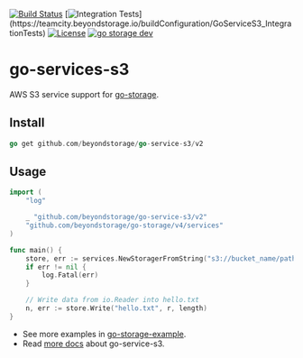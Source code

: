 [![Build Status](https://github.com/beyondstorage/go-service-s3/workflows/Unit%20Test/badge.svg?branch=master)](https://github.com/beyondstorage/go-service-s3/actions?query=workflow%3A%22Unit+Test%22)
[![Integration Tests](https://teamcity.beyondstorage.io/app/rest/builds/buildType:(id:GoServiceS3_IntegrationTests)/statusIcon)](https://teamcity.beyondstorage.io/buildConfiguration/GoServiceS3_IntegrationTests)
[![License](https://img.shields.io/badge/license-apache%20v2-blue.svg)](https://github.com/Xuanwo/storage/blob/master/LICENSE)
[![go storage dev](https://img.shields.io/matrix/beyondstorage@go-service-s3:matrix.org.svg?logo=matrix)](https://matrix.to/#/#beyondstorage@go-service-s3:matrix.org)

# go-services-s3

AWS S3 service support for [go-storage](https://github.com/beyondstorage/go-storage).

## Install

```go
go get github.com/beyondstorage/go-service-s3/v2
```

## Usage

```go
import (
	"log"

	_ "github.com/beyondstorage/go-service-s3/v2"
	"github.com/beyondstorage/go-storage/v4/services"
)

func main() {
    store, err := services.NewStoragerFromString("s3://bucket_name/path/to/workdir")
	if err != nil {
		log.Fatal(err)
    }

    // Write data from io.Reader into hello.txt
    n, err := store.Write("hello.txt", r, length)
}
```

- See more examples in [go-storage-example](https://github.com/beyondstorage/go-storage-example).
- Read [more docs](https://beyondstorage.io/docs/go-storage/services/s3) about go-service-s3. 
